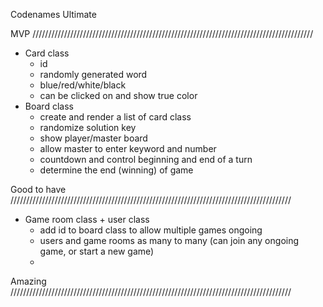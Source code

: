 Codenames Ultimate

MVP /////////////////////////////////////////////////////////////////////////////////////////
  * Card class
      - id
      - randomly generated word
      - blue/red/white/black
      - can be clicked on and show true color
  * Board class
      - create and render a list of card class
      - randomize solution key
      - show player/master board
      - allow master to enter keyword and number
      - countdown and control beginning and end of a turn
      - determine the end (winning) of game


Good to have /////////////////////////////////////////////////////////////////////////////////////////
  * Game room class + user class
      - add id to board class to allow multiple games ongoing
      - users and game rooms as many to many (can join any ongoing game, or start a new game)
      - 



Amazing /////////////////////////////////////////////////////////////////////////////////////////
